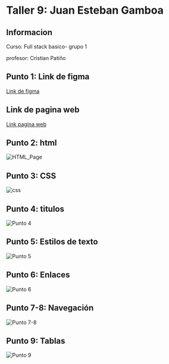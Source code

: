 <h1>Taller 9: Juan Esteban Gamboa </h1>                                              

<h2> Informacion </h2>
<p> Curso: Full stack basico- grupo 1 </p>
<p> profesor: Cristian Patiño </p> 

<h2>Punto 1: Link de figma </h2>
<a href= "https://www.figma.com/file/jX4xAgypHbSwDkps0Jqd72/Juan-Esteban-Gamboa-%2F-Figma-Exercise?type=design&node-id=28%3A383&t=uTpN7BfPDroiRee2-1" >Link de figma</a>

<h2>Link de pagina web</h2>
<a href= "https://juangamboam.github.io/Taller_9_Atenea/" >Link pagina web</a>

<h2>Punto 2: html</h2>
<img src="./Public/images/HTML_Page.png" alt="HTML_Page">

<h2>Punto 3: CSS</h2> 
<img src="./Public/images/CSS%20image.png"alt="css">

<h2>Punto 4: titulos</h2>
<img src="./Public/images/Punto%204.png" alt="Punto 4">

<h2>Punto 5: Estilos de texto</h2>
<img src="./Public/images/Punto%205.png" alt="Punto 5">

<h2>Punto 6: Enlaces</h2>
<img src="./Public/images/Punto%206.png" alt="Punto 6">

<h2>Punto 7-8: Navegación</h2>
<img src="./Public/images/Punto%207-8.png" alt="Punto 7-8">

<h2>Punto 9: Tablas</h2>
<img src="./Public/images/Punto%209.png" alt="Punto 9">

